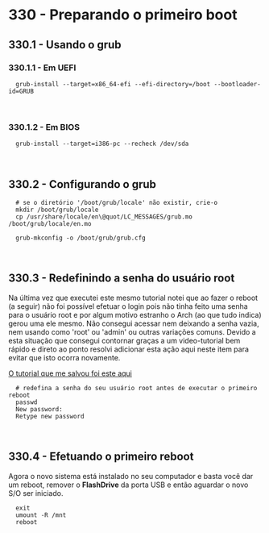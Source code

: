 # 330 - Preparando o primeiro boot
## 330.1 - Usando o grub
### 330.1.1 - Em UEFI

``` shell
  grub-install --target=x86_64-efi --efi-directory=/boot --bootloader-id=GRUB
```



&nbsp;

### 330.1.2 - Em BIOS

``` shell
  grub-install --target=i386-pc --recheck /dev/sda
```



&nbsp;

## 330.2 - Configurando o grub

``` shell
  # se o diretório '/boot/grub/locale' não existir, crie-o
  mkdir /boot/grub/locale
  cp /usr/share/locale/en\@quot/LC_MESSAGES/grub.mo /boot/grub/locale/en.mo

  grub-mkconfig -o /boot/grub/grub.cfg
```



&nbsp;

## 330.3 - Redefinindo a senha do usuário root

Na última vez que executei este mesmo tutorial notei que ao fazer o reboot (a seguir) não foi possível efetuar o 
login pois não tinha feito uma senha para o usuário root e por algum motivo estranho o Arch (ao que tudo indica)
gerou uma ele mesmo. Não consegui acessar nem deixando a senha vazia, nem usando como 'root' ou 'admin' ou outras
variações comuns. Devido a esta situação que consegui contornar graças a um video-tutorial bem rápido e direto ao 
ponto resolvi adicionar esta ação aqui neste item para evitar que isto ocorra novamente.  

[O tutorial que me salvou foi este aqui](https://www.youtube.com/watch?v=AXSLkrd92BY)

``` shell
  # redefina a senha do seu usuário root antes de executar o primeiro reboot
  passwd
  New password: 
  Retype new password
```



&nbsp;

## 330.4 - Efetuando o primeiro reboot

Agora o novo sistema está instalado no seu computador e basta você dar um reboot, remover o **FlashDrive** da porta 
USB e então aguardar o novo S/O ser iniciado.

``` shell
  exit
  umount -R /mnt
  reboot
```
